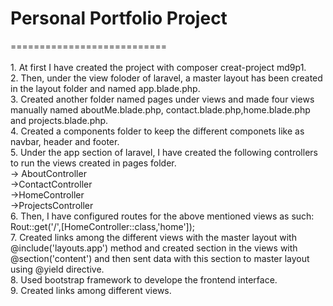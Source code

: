 <h1>Personal Portfolio Project</h1>
<p>
===========================<br><br>
1. At first I have created the project with composer creat-project md9p1.<br>
2. Then, under the view foloder of laravel, a master layout has been created in the layout folder and named app.blade.php.<br>
3. Created another folder named pages under views and made four views manually named aboutMe.blade.php, contact.blade.php,home.blade.php and projects.blade.php.<br>
4. Created a components folder to keep the different componets like as navbar, header and footer.<br>
5. Under the app section of laravel, I have created the following controllers to run the views created in pages folder.<br>
    -> AboutController<br>
    ->ContactController<br>
    ->HomeController<br>
    ->ProjectsController<br>
6. Then, I have configured routes for the above mentioned views as such:
    Rout::get('/',[HomeController::class,'home']);<br>
7. Created links among the different views with the master layout with @include('layouts.app') method and created section in the views with @section('content') and then sent data with this section to master layout using @yield directive.<br>
8. Used bootstrap framework to develope the frontend interface.<br>
9. Created links among different views.</p>